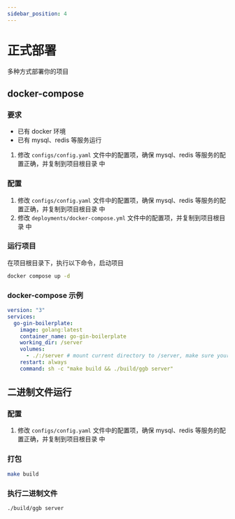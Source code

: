 ```yaml
---
sidebar_position: 4
---
```


# 正式部署

多种方式部署你的项目

## docker-compose

### 要求

- 已有 docker 环境
- 已有 mysql、redis 等服务运行

1. 修改 `configs/config.yaml` 文件中的配置项，确保 mysql、redis 等服务的配置正确，并复制到项目根目录 中

### 配置

1. 修改 `configs/config.yaml` 文件中的配置项，确保 mysql、redis 等服务的配置正确，并复制到项目根目录 中
2. 修改 `deployments/docker-compose.yml` 文件中的配置项，并复制到项目根目录 中

### 运行项目

在项目根目录下，执行以下命令，启动项目

```sh
docker compose up -d
```

### docker-compose 示例

```yml
version: "3"
services:
  go-gin-boilerplate:
    image: golang:latest
    container_name: go-gin-boilerplate
    working_dir: /server
    volumes:
      - ./:/server # mount current directory to /server, make sure your docker-compose.yml is in the root of your project
    restart: always
    command: sh -c "make build && ./build/ggb server"
```

## 二进制文件运行

### 配置

1. 修改 `configs/config.yaml` 文件中的配置项，确保 mysql、redis 等服务的配置正确，并复制到项目根目录 中

### 打包

```sh
make build
```

### 执行二进制文件

```sh
./build/ggb server
```
